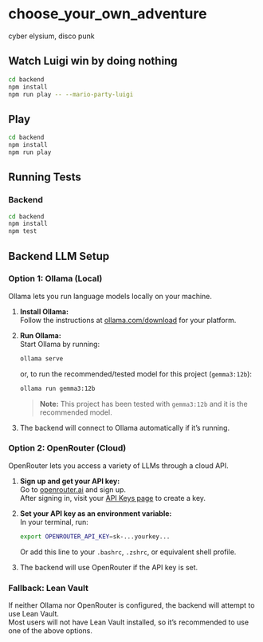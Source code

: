 # choose_your_own_adventure
cyber elysium, disco punk

## Watch Luigi win by doing nothing

```bash
cd backend
npm install
npm run play -- --mario-party-luigi
```

## Play

```bash
cd backend
npm install
npm run play
```

## Running Tests

### Backend
```bash
cd backend
npm install
npm test
```

## Backend LLM Setup

### Option 1: Ollama (Local)

Ollama lets you run language models locally on your machine.

1. **Install Ollama:**  
   Follow the instructions at [ollama.com/download](https://ollama.com/download) for your platform.

2. **Run Ollama:**  
   Start Ollama by running:
   ```bash
   ollama serve
   ```
   or, to run the recommended/tested model for this project (`gemma3:12b`):
   ```bash
   ollama run gemma3:12b
   ```
   > **Note:** This project has been tested with `gemma3:12b` and it is the recommended model.

3. The backend will connect to Ollama automatically if it’s running.

### Option 2: OpenRouter (Cloud)

OpenRouter lets you access a variety of LLMs through a cloud API.

1. **Sign up and get your API key:**  
   Go to [openrouter.ai](https://openrouter.ai/) and sign up.  
   After signing in, visit your [API Keys page](https://openrouter.ai/keys) to create a key.

2. **Set your API key as an environment variable:**  
   In your terminal, run:
   ```bash
   export OPENROUTER_API_KEY=sk-...yourkey...
   ```
   Or add this line to your `.bashrc`, `.zshrc`, or equivalent shell profile.

3. The backend will use OpenRouter if the API key is set.

### Fallback: Lean Vault

If neither Ollama nor OpenRouter is configured, the backend will attempt to use Lean Vault.  
Most users will not have Lean Vault installed, so it’s recommended to use one of the above options.
